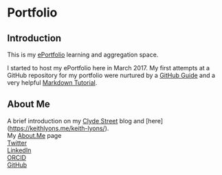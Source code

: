 # Portfolio

## Introduction

This is my [ePortfolio](http://wikieducator.org/Sport_Informatics_and_Analytics/ePortfolio#Some_Background_Information) learning and aggregation space.

I started to host my ePortfolio here in March 2017. My first attempts at a GitHub repository for my portfolio were nurtured by a [GitHub Guide](https://guides.github.com/activities/hello-world/) and a very helpful [Markdown Tutorial](http://www.markdowntutorial.com/).

## About Me

A brief introduction on my [Clyde Street](https://keithlyons.me/about/) blog and [here] (https://keithlyons.me/keith-lyons/).   
My [About.Me](https://about.me/keithlyons) page  
[Twitter](https://twitter.com/520507?lang=en)  
[LinkedIn](https://www.linkedin.com/in/clydestreet/)  
[ORCID](http://orcid.org/0000-0001-8870-865X)  
[GitHub](https://github.com/2622NSW)  

